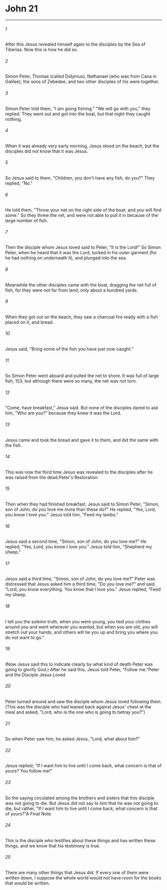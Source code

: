 # John 21
***



###### 1 
After this Jesus revealed himself again to the disciples by the Sea of Tiberias. Now this is how he did so. 

###### 2 
Simon Peter, Thomas (called Didymus), Nathanael (who was from Cana in Galilee), the sons of Zebedee, and two other disciples of his were together. 

###### 3 
Simon Peter told them, "I am going fishing." "We will go with you," they replied. They went out and got into the boat, but that night they caught nothing. 

###### 4 
When it was already very early morning, Jesus stood on the beach, but the disciples did not know that it was Jesus. 

###### 5 
So Jesus said to them, "Children, you don't have any fish, do you?" They replied, "No." 

###### 6 
He told them, "Throw your net on the right side of the boat, and you will find some." So they threw the net, and were not able to pull it in because of the large number of fish. 

###### 7 
Then the disciple whom Jesus loved said to Peter, "It is the Lord!" So Simon Peter, when he heard that it was the Lord, tucked in his outer garment (for he had nothing on underneath it), and plunged into the sea. 

###### 8 
Meanwhile the other disciples came with the boat, dragging the net full of fish, for they were not far from land, only about a hundred yards. 

###### 9 
When they got out on the beach, they saw a charcoal fire ready with a fish placed on it, and bread. 

###### 10 
Jesus said, "Bring some of the fish you have just now caught." 

###### 11 
So Simon Peter went aboard and pulled the net to shore. It was full of large fish, 153, but although there were so many, the net was not torn. 

###### 12 
"Come, have breakfast," Jesus said. But none of the disciples dared to ask him, "Who are you?" because they knew it was the Lord. 

###### 13 
Jesus came and took the bread and gave it to them, and did the same with the fish. 

###### 14 
This was now the third time Jesus was revealed to the disciples after he was raised from the dead.Peter's Restoration 

###### 15 
Then when they had finished breakfast, Jesus said to Simon Peter, "Simon, son of John, do you love me more than these do?" He replied, "Yes, Lord, you know I love you." Jesus told him, "Feed my lambs." 

###### 16 
Jesus said a second time, "Simon, son of John, do you love me?" He replied, "Yes, Lord, you know I love you." Jesus told him, "Shepherd my sheep." 

###### 17 
Jesus said a third time, "Simon, son of John, do you love me?" Peter was distressed that Jesus asked him a third time, "Do you love me?" and said, "Lord, you know everything. You know that I love you." Jesus replied, "Feed my sheep. 

###### 18 
I tell you the solemn truth, when you were young, you tied your clothes around you and went wherever you wanted, but when you are old, you will stretch out your hands, and others will tie you up and bring you where you do not want to go." 

###### 19 
(Now Jesus said this to indicate clearly by what kind of death Peter was going to glorify God.) After he said this, Jesus told Peter, "Follow me."Peter and the Disciple Jesus Loved 

###### 20 
Peter turned around and saw the disciple whom Jesus loved following them. (This was the disciple who had leaned back against Jesus' chest at the meal and asked, "Lord, who is the one who is going to betray you?") 

###### 21 
So when Peter saw him, he asked Jesus, "Lord, what about him?" 

###### 22 
Jesus replied, "If I want him to live until I come back, what concern is that of yours? You follow me!" 

###### 23 
So the saying circulated among the brothers and sisters that this disciple was not going to die. But Jesus did not say to him that he was not going to die, but rather, "If I want him to live until I come back, what concern is that of yours?"A Final Note 

###### 24 
This is the disciple who testifies about these things and has written these things, and we know that his testimony is true. 

###### 25 
There are many other things that Jesus did. If every one of them were written down, I suppose the whole world would not have room for the books that would be written.
